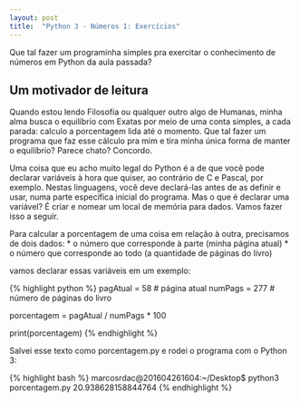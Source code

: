 ```yaml
---
layout: post
title:  "Python 3 - Números 1: Exercícios"
---
```


Que tal fazer um programinha simples pra exercitar o conhecimento de números em Python da aula passada?

## Um motivador de leitura

Quando estou lendo Filosofia ou qualquer outro algo de Humanas, minha alma busca o equilíbrio com Exatas por meio de uma conta simples, a cada parada: calculo a porcentagem lida até o momento. Que tal fazer um programa que faz esse cálculo pra mim e tira minha única forma de manter o equilíbrio? Parece chato? Concordo.

Uma coisa que eu acho muito legal do Python é a de que você pode declarar variáveis à hora que quiser, ao contrário de C e Pascal, por exemplo. Nestas linguagens, você deve declará-las antes de as definir e usar, numa parte específica inicial do programa. Mas o que é declarar uma variável? É criar e nomear um local de memória para dados. Vamos fazer isso a seguir.

Para calcular a porcentagem de uma coisa em relação à outra, precisamos de dois dados:
    * o número que corresponde à parte (minha página atual)
    * o número que corresponde ao todo (a quantidade de páginas do livro)

vamos declarar essas variáveis em um exemplo:

{% highlight python %}
pagAtual = 58  # página atual
numPags = 277  # número de páginas do livro

porcentagem = pagAtual / numPags * 100

print(porcentagem)
{% endhighlight %}

Salvei esse texto como porcentagem.py e rodei o programa com o Python 3:

{% highlight bash %}
marcosrdac@201604261604:~/Desktop$ python3 porcentagem.py 
20.938628158844764
{% endhighlight %}
